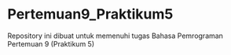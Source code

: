 # Pertemuan9_Praktikum5
Repository ini dibuat untuk memenuhi tugas Bahasa Pemrograman Pertemuan 9 (Praktikum 5)
